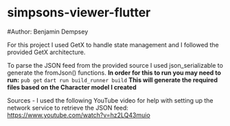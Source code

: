 # simpsons-viewer-flutter
#Author: Benjamin Dempsey

For this project I used GetX to handle state management and I followed the provided GetX architecture.

To parse the JSON feed from the provided source I used json_serializable to generate the fromJson() functions.
**In order for this to run you may need to run:**
`pub get`
`dart run build_runner build`
**This will generate the required files based on the Character model I created**

Sources - I used the following YouTube video for help with setting up the network service to retrieve the JSON feed: https://www.youtube.com/watch?v=hz2LQ43muio
